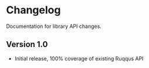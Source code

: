 # Changelog

Documentation for library API changes.

## Version 1.0

* Initial release, 100% coverage of existing Ruqqus API